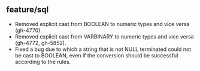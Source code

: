 ## feature/sql

* Removed explicit cast from BOOLEAN to numeric types and vice versa (gh-4770).
* Removed explicit cast from VARBINARY to numeric types and vice versa (gh-4772,
  gh-5852).
* Fixed a bug due to which a string that is not NULL terminated could not be
  cast to BOOLEAN, even if the conversion should be successful according to the
  rules.
